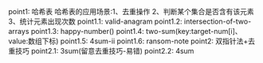 point1: 哈希表
哈希表的应用场景:1、去重操作 2、判断某个集合是否含有该元素 3、统计元素出现次数
point1.1: valid-anagram
point1.2: intersection-of-two-arrays
point1.3: happy-number()
point1.4: two-sum(key:target-num[i]、value:数组下标)
point1.5: 4sum-ii
point1.6: ransom-note
point2: 双指针法+去重技巧
point2.1: 3sum(留意去重技巧-易错)
point2.2: 4sum

